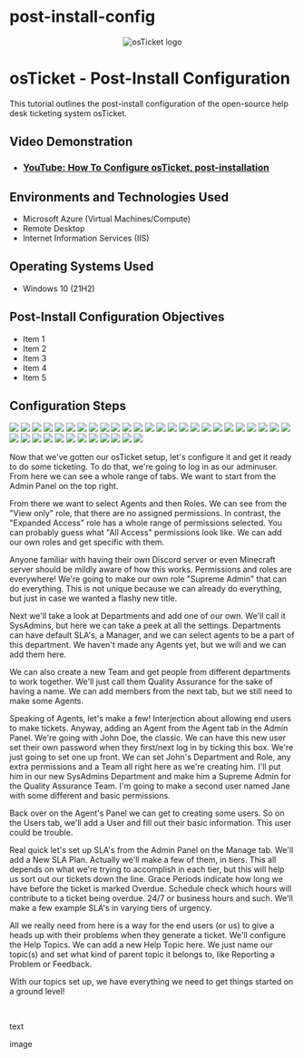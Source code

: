 # post-install-config
<p align="center">
<img src="https://i.imgur.com/Clzj7Xs.png" alt="osTicket logo"/>
</p>

<h1>osTicket - Post-Install Configuration</h1>
This tutorial outlines the post-install configuration of the open-source help desk ticketing system osTicket.<br />


<h2>Video Demonstration</h2>

- ### [YouTube: How To Configure osTicket, post-installation](https://www.youtube.com)

<h2>Environments and Technologies Used</h2>

- Microsoft Azure (Virtual Machines/Compute)
- Remote Desktop
- Internet Information Services (IIS)

<h2>Operating Systems Used </h2>

- Windows 10</b> (21H2)

<h2>Post-Install Configuration Objectives</h2>

- Item 1
- Item 2
- Item 3
- Item 4
- Item 5

<h2>Configuration Steps</h2>

<p>
<img src=https://i.imgur.com/Tnp8I45.png/>
  <img src=https://i.imgur.com/782zamN.png/>
  <img src=https://i.imgur.com/z6kX83w.png/>
  <img src=https://i.imgur.com/IYapcId.png/>
  <img src=https://i.imgur.com/Tery05U.png/>
  <img src=https://i.imgur.com/fX0Bcdc.png/>
  <img src=https://i.imgur.com/g9qmao8.png/>
  <img src=https://i.imgur.com/G3b9vxX.png/>
  <img src=https://i.imgur.com/Eh6zBGT.png/>
  <img src=https://i.imgur.com/tKuU60D.png/>
  <img src=https://i.imgur.com/Elqw1fg.png/>
  <img src=https://i.imgur.com/hc0p8iY.png/>
  <img src=https://i.imgur.com/Q9AwUHp.png/>
  <img src=https://i.imgur.com/WBuPwed.png/>
  <img src=https://i.imgur.com/L3q8RIS.png/>
  <img src=https://i.imgur.com/fpAFOFC.png/>
  <img src=https://i.imgur.com/t0bIzER.png/>
  <img src=https://i.imgur.com/UZmQSzt.png/>
  <img src=https://i.imgur.com/S6nj1WZ.png/>
  <img src=https://i.imgur.com/Qa91Yl9.png/>
  <img src=https://i.imgur.com/YwCPxeg.png/>
  <img src=https://i.imgur.com/Y5KXWkG.png/>
  <img src=https://i.imgur.com/LnH84Tl.png/>
  <img src=https://i.imgur.com/HjHnIia.png/>
  <img src=https://i.imgur.com/xXlhPVb.png/>
  <img src=https://i.imgur.com/dZWAK9G.png/>
  <img src=https://i.imgur.com/KG4ZV8n.png/>
  <img src=https://i.imgur.com/f4x8JPa.png/>
  <img src=https://i.imgur.com/AutddP6.png/>
  <img src=https://i.imgur.com/a2Ac9h3.png/>
  <img src=https://i.imgur.com/WWWZ6NG.png/>
  <img src=https://i.imgur.com/9rcrEID.png/>
  <img src=https://i.imgur.com/IqB4x5c.png/>
  <img src=https://i.imgur.com/cbvYLPM.png/>
  <img src=https://i.imgur.com/RU5k2Bk.png/>
  <img src=https://i.imgur.com/LQOSwEa.png/>
  <img src=https://i.imgur.com/BgSjtov.png/>
  
</p>
<p>
Now that we've gotten our osTicket setup, let's configure it and get it ready to do some ticketing. To do that, we're going to log in as our adminuser. From here we can see a whole range of tabs. We want to start from the Admin Panel on the top right. 
  
  From there we want to select Agents and then Roles. We can see from the "View only" role, that there are no assigned permissions. In contrast, the "Expanded Access" role has a whole range of permissions selected. You can probably guess what "All Access" permissions look like. We can add our own roles and get specific with them. 
  
  Anyone familiar with having their own Discord server or even Minecraft server should be mildly aware of how this works. Permissions and roles are everywhere! We're going to make our own role "Supreme Admin" that can do everything. This is not unique because we can already do everything, but just in case we wanted a flashy new title. 
  
  Next we'll take a look at Departments and add one of our own. We'll call it SysAdmins, but here we can take a peek at all the settings. Departments can have default SLA's, a Manager, and we can select agents to be a part of this department. We haven't made any Agents yet, but we will and we can add them here. 
  
  We can also create a new Team and get people from different departments to work together. We'll just call them Quality Assurance for the sake of having a name. We can add members from the next tab, but we still need to make some Agents. 
  
  Speaking of Agents, let's make a few! Interjection about allowing end users to make tickets. Anyway, adding an Agent from the Agent tab in the Admin Panel. We're going with John Doe, the classic. We can have this new user set their own password when they first/next log in by ticking this box. We're just going to set one up front. We can set John's Department and Role, any extra permissions and a Team all right here as we're creating him. I'll put him in our new SysAdmins Department and make him a Supreme Admin for the Quality Assurance Team.  I'm going to make a second user named Jane with some different and basic permissions. 
  
  Back over on the Agent's Panel we can get to creating some users. So on the Users tab, we'll add a User and fill out their basic information. This user could be trouble. 
  
  Real quick let's set up SLA's from the Admin Panel on the Manage tab. We'll add a New SLA Plan. Actually we'll make a few of them, in tiers. This all depends on what we're trying to accomplish in each tier, but this will help us sort out our tickets down the line. Grace Periods indicate how long we have before the ticket is marked Overdue. Schedule check which hours will contribute to a ticket being overdue. 24/7 or business hours and such. We'll make a few example SLA's in varying tiers of urgency. 

  All we really need from here is a way for the end users (or us) to give a heads up with their problems when they generate a ticket. We'll configure the Help Topics. We can add a new Help Topic here. We just name our topic(s) and set what kind of parent topic it belongs to, like Reporting a Problem or Feedback.

  With our topics set up, we have everything we need to get things started on a ground level!
</p>
<br />

<p>
text
</p>
<p>
image
</p>
<br />


